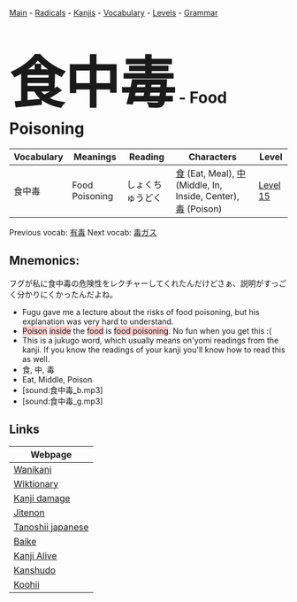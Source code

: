 <style> bigfont {font-size: 100px}</style>
[Main](../README.md) -
[Radicals](../radicals.md) -
[Kanjis](../kanjis.md) -
[Vocabulary](../vocabulary.md) -
[Levels](../levels.md) -
[Grammar](../grammar.md)
# <bigfont> 食中毒</bigfont> - Food Poisoning 

| Vocabulary | Meanings | Reading | Characters | Level |
| --- | --- | --- | --- | --- |
| 食中毒 | Food Poisoning | しょくちゅうどく |  [食](../kanjis/食.md) (Eat, Meal), [中](../kanjis/中.md) (Middle, In, Inside, Center), [毒](../kanjis/毒.md) (Poison) | [Level 15](../levels/wk_level15.md) |

Previous vocab: [有毒](有毒.md) Next vocab: [毒ガス](毒ガス.md) 

## Mnemonics:
フグが私に食中毒の危険性をレクチャーしてくれたんだけどさぁ、説明がすっごく分かりにくかったんだよね。
* Fugu gave me a lecture about the risks of food poisoning, but his explanation was very hard to understand.
* <span style="background-color:#ffcccb"> Poison</span> <span style="background-color:#ffcccb"> inside</span> the <span style="background-color:#ffcccb"> food</span> is <span style="background-color:#ffcccb"> food poisoning</span>. No fun when you get this :(
* This is a jukugo word, which usually means on'yomi readings from the kanji. If you know the readings of your kanji you'll know how to read this as well.
* 食, 中, 毒
* Eat, Middle, Poison
* [sound:食中毒_b.mp3]
* [sound:食中毒_g.mp3]


## Links 

| Webpage |
| --- |
| [Wanikani          ](https://www.wanikani.com/kanji/食中毒) |
| [Wiktionary        ](https://en.wiktionary.org/wiki/食中毒) |
| [Kanji damage      ](http://www.kanjidamage.com/kanji/search?utf8=✓&q=食中毒) |
| [Jitenon           ](https://jitenon.com/kanji/食中毒) |
| [Tanoshii japanese ](https://www.tanoshiijapanese.com/dictionary/kanji.cfm?k=食中毒) |
| [Baike             ](https://baike.baidu.com/item/食中毒) |
| [Kanji Alive       ](https://app.kanjialive.com/食中毒) |
| [Kanshudo          ](https://www.kanshudo.com/searchmn?q=食中毒) |
| [Koohii            ](https://kanji.koohii.com/study/kanji/食中毒) |
